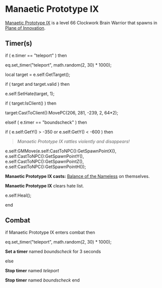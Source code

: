 # Manaetic Prototype IX



[Manaetic Prototype IX](/npc/206054) is a level 66 Clockwork Brain Warrior that spawns in [Plane of Innovation](/zone/206).



## Timer(s)


if ( e.timer == "teleport" ) then




eq.set_timer("teleport", math.random(2, 30) * 1000);


local target = e.self:GetTarget();





if ( target and target.valid ) then



e.self:SetHate(target, 1);



if ( target:IsClient() ) then




target:CastToClient():MovePC(206, 281, -239, 2, 64*2);







elseif ( e.timer == "boundscheck" ) then


if ( e.self:GetY() > -350 or e.self:GetY() < -600 ) then



>*Manaetic Prototype IX rattles violently and disappears!*



e.self:GMMove(e.self:CastToNPC():GetSpawnPointX(), e.self:CastToNPC():GetSpawnPointY(), e.self:CastToNPC():GetSpawnPointZ(), e.self:CastToNPC():GetSpawnPointH());



**Manaetic Prototype IX casts:** [Balance of the Nameless](/spell/3230) on themselves.



**Manaetic Prototype IX** clears hate list.



e.self:Heal();

end



## Combat

if  Manaetic Prototype IX enters combat  then


eq.set_timer("teleport", math.random(2, 30) * 1000);


**Set a timer** named *boundscheck* for 3 seconds

else


**Stop timer** named *teleport*


**Stop timer** named *boundscheck*
end
